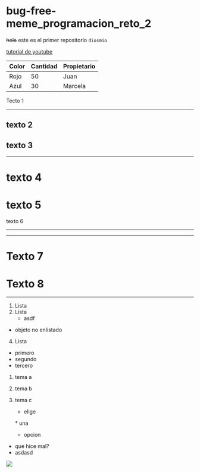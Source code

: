 # bug-free-meme_programacion_reto_2
~~hola~~
este es el primer repositorio
`diosmio`


[tutorial de youtube](https://www.youtube.com/watch?v=aZlAkGvvEqg)


|Color|Cantidad|Propietario|
|---  |--      |-----------|
|Rojo| 50 | Juan |
|Azul |30      |Marcela    |




Tecto 1
***

texto 2
---

texto 3
---
---


texto 4
=

texto 5
======================

texto 6
***
***


Texto 7
===

Texto 8
===
---


1. Lista
2. Lista
   * asdf
* objeto no enlistado
4. Lista

+ primero
+ segundo
+ tercero


1. tema a
2. tema b
3. tema c
   * elige

   \* una
   * opcion
* que hice mal?
* asdasd



![](/Programacion/Reto2/Reto2VisualCode.png)
